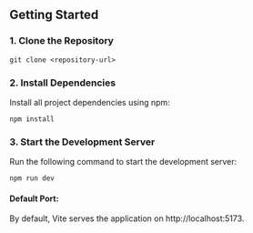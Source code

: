 ## Getting Started

### 1. Clone the Repository

```
git clone <repository-url>
```

### 2. Install Dependencies

Install all project dependencies using npm:

```
npm install
```

### 3. Start the Development Server

Run the following command to start the development server:

```
npm run dev
```

#### Default Port:

By default, Vite serves the application on http://localhost:5173.
